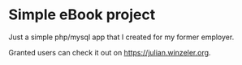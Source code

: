 Simple eBook project
================================
Just a simple php/mysql app that I created for my former employer.

Granted users can check it out on https://julian.winzeler.org.
